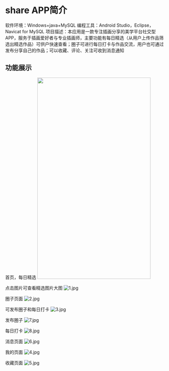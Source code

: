 # share APP简介

软件环境：Windows+java+MySQL 
编程工具：Android Studio，Eclipse，Navicat for MySQL
项目描述：本应用是一款专注插画分享的美学平台社交型APP，服务于插画爱好者与专业插画师，主要功能有每日精选（从用户上传作品筛选出精选作品）可供户快速查看；圈子可进行每日打卡与作品交流，用户也可通过发布分享自己的作品；可以收藏、评论、关注可收到消息通知

## 功能展示
首页，每日精选
<img src="/uploads/486717C69F2943AF957B3EB5BD623D6F/0.jpg" width = "360" height = "640" />

点击图片可查看精选图片大图
![1.jpg](/uploads/A65842EA73BA462CBA9BFC46DBF1581B/1.jpg)

圈子页面
![2.jpg](/uploads/ADA51F5AE44B49568E9FDCF5DB34E507/2.jpg)

可发布圈子和每日打卡
![3.jpg](/uploads/E0BDD398BBC94293935F2F9342E23577/3.jpg)

发布圈子
![7.jpg](/uploads/E57EB2224D6B4BA0A00547754847D219/7.jpg)

每日打卡
![8.jpg](/uploads/A5FBC438C2874B21BAA723E222B676B9/8.jpg)

消息页面
![6.jpg](/uploads/6BBFBE406DDA42F6AB2EFC52D8BA30C3/6.jpg)

我的页面
![4.jpg](/uploads/826BCF62006D41A0BF3D6CF0193FBCBD/4.jpg)

收藏页面
![5.jpg](/uploads/3DAA5C263CF0408EA02BF8688CF89CF9/5.jpg)




